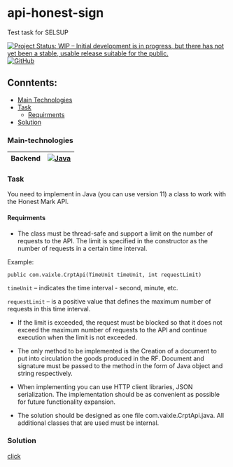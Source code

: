 # api-honest-sign
Test task for SELSUP

[![Project Status: WIP – Initial development is in progress, but there has not yet been a stable, usable release suitable for the public.](https://www.repostatus.org/badges/latest/wip.svg)](https://www.repostatus.org/#wip)
[![GitHub](https://img.shields.io/github/license/vaixle/api-honest-sign)](https://github.com/Vaixle/api-honest-sign/blob/main/LICENSE)

## Conntents:

- [Main Technologies](#Main-technologies) 
- [Task](#Task) 
    - [Requirments](#Requirments) 
- [Solution](#Solution)

### Main-technologies

| **Backend**  |[![Java](https://img.shields.io/badge/java-%23ED8B00.svg?style=for-the-badge&logo=java&logoColor=white)](https://dev.java/) |
|:------------:|:------------:|

### Task
You need to implement in Java (you can use version 11) a class to work with the Honest Mark API.

#### Requirments
- The class must be thread-safe and support a limit on the number of requests to the API. The limit is specified in the constructor as the number of requests in a certain time interval. 

Example:

`public com.vaixle.CrptApi(TimeUnit timeUnit, int requestLimit)`

`timeUnit` – indicates the time interval - second, minute, etc.

`requestLimit` – is a positive value that defines the maximum number of requests in this time interval.

- If the limit is exceeded, the request must be blocked so that it does not exceed the maximum number of requests to the API and continue execution when the limit is not exceeded.

- The only method to be implemented is the Creation of a document to put into circulation the goods produced in the RF. Document and signature must be passed to the method in the form of Java object and string respectively.

- When implementing you can use HTTP client libraries, JSON serialization. The implementation should be as convenient as possible for future functionality expansion.

- The solution should be designed as one file com.vaixle.CrptApi.java. All additional classes that are used must be internal.

### Solution
[click](https://github.com/Vaixle/talkme-shop-api/blob/main/src/main/java/com/vaixle/talkme/repository/impl/AdmitadCredentialRepositoryImpl.java)



